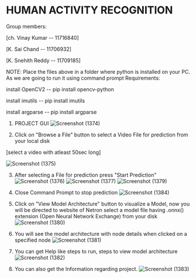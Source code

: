 # HUMAN ACTIVITY RECOGNITION


Group members:

[ch. Vinay Kumar -- 11716840]

[K. Sai Chand -- 11706932]

[K. Snehith Reddy -- 11709185]


NOTE: Place the files above in a folder where python is installed on your PC. As we are going to run it using command prompt
Requirements: 

install OpenCV2 -- pip install opencv-python

install imutils -- pip install imutils

install argparse -- pip install argparse 


1) PROJECT GUI
![Screenshot (1374)](https://user-images.githubusercontent.com/47757720/78571197-8f449580-7843-11ea-82eb-cb9bc0b595aa.png)

2) Click on "Browse a File" button to select a Video File for prediction from your local disk

[select a video with atleast 50sec long]

![Screenshot (1375)](https://user-images.githubusercontent.com/47757720/78569939-ecd7e280-7841-11ea-9f27-0b6b5a3098af.png)

3) After selecting a File for prediction press "Start Prediction"
![Screenshot (1376)](https://user-images.githubusercontent.com/47757720/78570055-13961900-7842-11ea-82ed-eae8d3ea81dc.png)
![Screenshot (1377)](https://user-images.githubusercontent.com/47757720/78570081-1c86ea80-7842-11ea-806e-c120b1569172.png)
![Screenshot (1379)](https://user-images.githubusercontent.com/47757720/78570098-23adf880-7842-11ea-9650-9c7f6ab84e35.png)

4) Close Command Prompt to stop prediction
![Screenshot (1384)](https://user-images.githubusercontent.com/47757720/78571245-99ff2a80-7843-11ea-9be3-ebb46823f28c.png)

5) Click on "View Model Architecture" button to visualize a Model, now you will be directed to website of Netron select a model file having .onnx() extension (Open Neural Network Exchange) from your disk
![Screenshot (1380)](https://user-images.githubusercontent.com/47757720/78570109-2872ac80-7842-11ea-9d9d-dba972622740.png)

6) You will see the model architecture with node details when clicked on a specified node
![Screenshot (1381)](https://user-images.githubusercontent.com/47757720/78570123-2dcff700-7842-11ea-9c8d-6406bc4eae88.png)

7) You can get Help like steps to run, steps to view model architecture
![Screenshot (1382)](https://user-images.githubusercontent.com/47757720/78571219-94a1e000-7843-11ea-98a7-fd3362ccb9ce.png)

8) You can also get the Information regarding project.
![Screenshot (1383)](https://user-images.githubusercontent.com/47757720/78570151-37595f00-7842-11ea-9186-ae1d432f394a.png)
